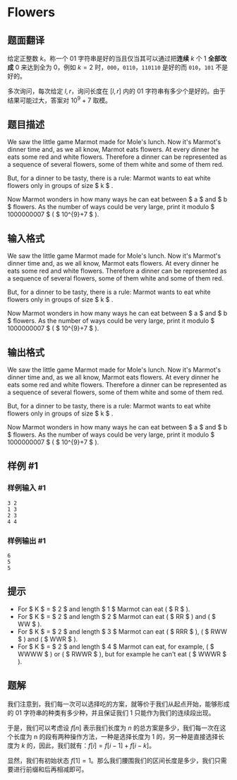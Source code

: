 # Flowers

## 题面翻译

给定正整数 $k$。称一个 $01$ 字符串是好的当且仅当其可以通过把**连续** $k$ 个 $1$ **全部改成** $0$ 来达到全为 $0$，例如 $k=2$ 时，`000`，`0110`，`110110` 是好的而 `010`，`101` 不是好的。

多次询问，每次给定 $l,r$，询问长度在 $[l,r]$ 内的 $01$ 字符串有多少个是好的。由于结果可能过大，答案对 $10^9+7$ 取模。

## 题目描述

We saw the little game Marmot made for Mole's lunch. Now it's Marmot's dinner time and, as we all know, Marmot eats flowers. At every dinner he eats some red and white flowers. Therefore a dinner can be represented as a sequence of several flowers, some of them white and some of them red.

But, for a dinner to be tasty, there is a rule: Marmot wants to eat white flowers only in groups of size $ k $ .

Now Marmot wonders in how many ways he can eat between $ a $ and $ b $ flowers. As the number of ways could be very large, print it modulo $ 1000000007 $ ( $ 10^{9}+7 $ ).

## 输入格式

We saw the little game Marmot made for Mole's lunch. Now it's Marmot's dinner time and, as we all know, Marmot eats flowers. At every dinner he eats some red and white flowers. Therefore a dinner can be represented as a sequence of several flowers, some of them white and some of them red.

But, for a dinner to be tasty, there is a rule: Marmot wants to eat white flowers only in groups of size $ k $ .

Now Marmot wonders in how many ways he can eat between $ a $ and $ b $ flowers. As the number of ways could be very large, print it modulo $ 1000000007 $ ( $ 10^{9}+7 $ ).

## 输出格式

We saw the little game Marmot made for Mole's lunch. Now it's Marmot's dinner time and, as we all know, Marmot eats flowers. At every dinner he eats some red and white flowers. Therefore a dinner can be represented as a sequence of several flowers, some of them white and some of them red.

But, for a dinner to be tasty, there is a rule: Marmot wants to eat white flowers only in groups of size $ k $ .

Now Marmot wonders in how many ways he can eat between $ a $ and $ b $ flowers. As the number of ways could be very large, print it modulo $ 1000000007 $ ( $ 10^{9}+7 $ ).

## 样例 #1

### 样例输入 #1

```
3 2
1 3
2 3
4 4
```

### 样例输出 #1

```
6
5
5
```

## 提示

- For $ K $ = $ 2 $ and length $ 1 $ Marmot can eat ( $ R $ ).
- For $ K $ = $ 2 $ and length $ 2 $ Marmot can eat ( $ RR $ ) and ( $ WW $ ).
- For $ K $ = $ 2 $ and length $ 3 $ Marmot can eat ( $ RRR $ ), ( $ RWW $ ) and ( $ WWR $ ).
- For $ K $ = $ 2 $ and length $ 4 $ Marmot can eat, for example, ( $ WWWW $ ) or ( $ RWWR $ ), but for example he can't eat ( $ WWWR $ ).

## 题解
我们注意到，我们每一次可以选择吃的方案，就等价于我们从起点开始，能够形成的 01 字符串的种类有多少种，并且保证我们 $1$ 只能作为我们的连续段出现。

于是，我们可以考虑设 $f[n]$ 表示我们长度为 $n$ 的总方案是多少，我们每一次在这个长度为 n 的段有两种操作方法，一种是选择长度为 1 的，另一种是直接选择长度为 $k$ 的，因此，我们就有：$f[i]=f[i-1]+f[i-k]$。

显然，我们有初始状态 $f[1]=1$。那么我们腰围我们的区间长度是多少，我们只需要进行前缀和后再相减即可。